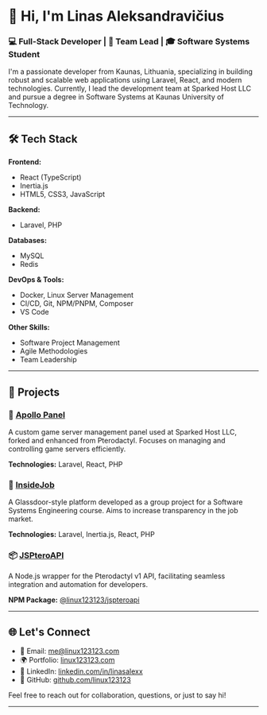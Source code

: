 # 👋 Hi, I'm Linas Aleksandravičius

### 💻 Full-Stack Developer | 🚀 Team Lead | 🎓 Software Systems Student

I'm a passionate developer from Kaunas, Lithuania, specializing in building robust and scalable web applications using Laravel, React, and modern technologies. Currently, I lead the development team at Sparked Host LLC and pursue a degree in Software Systems at Kaunas University of Technology.

---

## 🛠️ Tech Stack

**Frontend:**
- React (TypeScript)
- Inertia.js
- HTML5, CSS3, JavaScript

**Backend:**
- Laravel, PHP

**Databases:**
- MySQL
- Redis

**DevOps & Tools:**
- Docker, Linux Server Management
- CI/CD, Git, NPM/PNPM, Composer
- VS Code

**Other Skills:**
- Software Project Management
- Agile Methodologies
- Team Leadership

---

## 🚀 Projects

### 🔧 [Apollo Panel](https://control.sparkedhost.com)
A custom game server management panel used at Sparked Host LLC, forked and enhanced from Pterodactyl. Focuses on managing and controlling game servers efficiently.

**Technologies:** Laravel, React, PHP

### 💼 [InsideJob](https://insidejob.linux123123.com)
A Glassdoor-style platform developed as a group project for a Software Systems Engineering course. Aims to increase transparency in the job market.

**Technologies:** Laravel, Inertia.js, React, PHP

### 📦 [JSPteroAPI](https://jspteroapi.linux123123.com)
A Node.js wrapper for the Pterodactyl v1 API, facilitating seamless integration and automation for developers.

**NPM Package:** [@linux123123/jspteroapi](https://www.npmjs.com/package/@linux123123/jspteroapi)

---

## 🌐 Let's Connect

- 📧 Email: [me@linux123123.com](mailto:me@linux123123.com)
- 🌍 Portfolio: [linux123123.com](https://linux123123.com)
- 💼 LinkedIn: [linkedin.com/in/linasalexx](https://www.linkedin.com/in/linasalexx)
- 🐙 GitHub: [github.com/linux123123](https://github.com/linux123123)

Feel free to reach out for collaboration, questions, or just to say hi!

---
